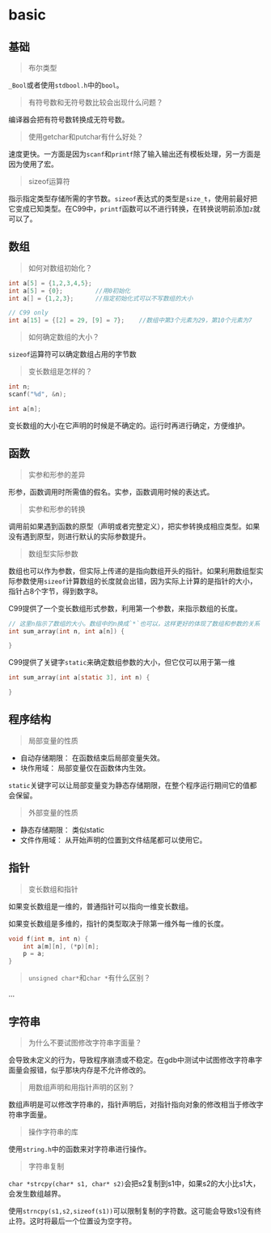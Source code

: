 # basic

## 基础

> 布尔类型

`_Bool`或者使用`stdbool.h`中的`bool`。

> 有符号数和无符号数比较会出现什么问题？

编译器会把有符号数转换成无符号数。

> 使用getchar和putchar有什么好处？

速度更快。一方面是因为`scanf`和`printf`除了输入输出还有模板处理，另一方面是因为使用了宏。

> sizeof运算符

指示指定类型存储所需的字节数。`sizeof`表达式的类型是`size_t`，使用前最好把它变成已知类型。在C99中，`printf`函数可以不进行转换，在转换说明前添加`z`就可以了。

## 数组

> 如何对数组初始化？

```c
int a[5] = {1,2,3,4,5};
int a[5] = {0};         //用0初始化 
int a[] = {1,2,3};      //指定初始化式可以不写数组的大小

// C99 only
int a[15] = {[2] = 29, [9] = 7};    //数组中第3个元素为29，第10个元素为7
```

> 如何确定数组的大小？

`sizeof`运算符可以确定数组占用的字节数

> 变长数组是怎样的？

```c
int n;
scanf("%d", &n);

int a[n];
```

变长数组的大小在它声明的时候是不确定的。运行时再进行确定，方便维护。

## 函数

> 实参和形参的差异

形参，函数调用时所需值的假名。实参，函数调用时候的表达式。

> 实参和形参的转换

调用前如果遇到函数的原型（声明或者完整定义），把实参转换成相应类型。如果没有遇到原型，则进行默认的实际参数提升。

> 数组型实际参数

数组也可以作为参数，但实际上传递的是指向数组开头的指针。如果利用数组型实际参数使用`sizeof`计算数组的长度就会出错，因为实际上计算的是指针的大小，指针占8个字节，得到数字8。

C99提供了一个变长数组形式参数，利用第一个参数，来指示数组的长度。

```c
// 这里n指示了数组的大小。数组中的n换成`*`也可以，这样更好的体现了数组和参数的关系
int sum_array(int n, int a[n]) {

}
```

C99提供了关键字`static`来确定数组参数的大小，但它仅可以用于第一维

```c
int sum_array(int a[static 3], int n) {

}
```

## 程序结构

> 局部变量的性质

- 自动存储期限： 在函数结束后局部变量失效。
- 块作用域： 局部变量仅在函数体内生效。

`static`关键字可以让局部变量变为静态存储期限，在整个程序运行期间它的值都会保留。

> 外部变量的性质

- 静态存储期限： 类似static
- 文件作用域： 从开始声明的位置到文件结尾都可以使用它。

## 指针

> 变长数组和指针

如果变长数组是一维的，普通指针可以指向一维变长数组。

如果变长数组是多维的，指针的类型取决于除第一维外每一维的长度。

```c
void f(int m, int n) {
    int a[m][n], (*p)[n];
    p = a;
}
```

> `unsigned char*`和`char *`有什么区别？

...

## 字符串

> 为什么不要试图修改字符串字面量？

会导致未定义的行为，导致程序崩溃或不稳定。在gdb中测试中试图修改字符串字面量会报错，似乎那块内存是不允许修改的。

> 用数组声明和用指针声明的区别？

数组声明是可以修改字符串的，指针声明后，对指针指向对象的修改相当于修改字符串字面量。

> 操作字符串的库

使用`string.h`中的函数来对字符串进行操作。

> 字符串复制

`char *strcpy(char* s1, char* s2)`会把s2复制到s1中，如果s2的大小比s1大，会发生数组越界。

使用`strncpy(s1,s2,sizeof(s1))`可以限制复制的字符数。这可能会导致s1没有终止符。这时将最后一个位置设为空字符。
